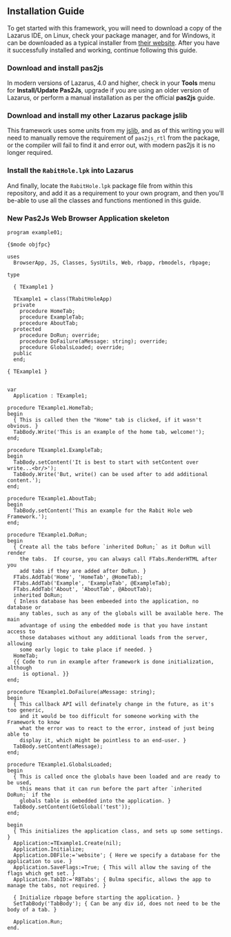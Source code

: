 ## Installation Guide

To get started with this framework, you will need to download a copy of the Lazarus IDE, on Linux, check your package manager, and for Windows, it can be downloaded as a typical installer from [their website](https://lazarus-ide.org/).  After you have it successfully installed and working, continue following this guide.

### Download and install pas2js

In modern versions of Lazarus, 4.0 and higher, check in your **Tools** menu for **Install/Update Pas2Js**, upgrade if you are using an older version of Lazarus, or perform a manual installation as per the official **pas2js** guide.

### Download and install my other Lazarus package jslib

This framework uses some units from my [jslib](https://github.com/kveroneau/jslib), and as of this writing you will need to manually remove the requirement of `pas2js_rtl` from the package, or the compiler will fail to find it and error out, with modern pas2js it is no longer required.

### Install the `RabitHole.lpk` into Lazarus

And finally, locate the `RabitHole.lpk` package file from within this repository, and add it as a requirement to your own program, and then you'll be-able to use all the classes and functions mentioned in this guide.

### New Pas2Js Web Browser Application skeleton

```
program example01;

{$mode objfpc}

uses
  BrowserApp, JS, Classes, SysUtils, Web, rbapp, rbmodels, rbpage;

type

  { TExample1 }

  TExample1 = class(TRabitHoleApp)
  private
    procedure HomeTab;
    procedure ExampleTab;
    procedure AboutTab;
  protected
    procedure DoRun; override;
    procedure DoFailure(aMessage: string); override;
    procedure GlobalsLoaded; override;
  public
  end;

{ TExample1 }


var
  Application : TExample1;

procedure TExample1.HomeTab;
begin
  { This is called then the "Home" tab is clicked, if it wasn't obvious. }
  TabBody.Write('This is an example of the home tab, welcome!');
end;

procedure TExample1.ExampleTab;
begin
  TabBody.setContent('It is best to start with setContent over write...<br/>');
  TabBody.Write('But, write() can be used after to add additional content.');
end;

procedure TExample1.AboutTab;
begin
  TabBody.setContent('This an example for the Rabit Hole web Framework.');
end;

procedure TExample1.DoRun;
begin
  { Create all the tabs before `inherited DoRun;` as it DoRun will render
    the tabs.  If course, you can always call FTabs.RenderHTML after you
    add tabs if they are added after DoRun. }
  FTabs.AddTab('Home', 'HomeTab', @HomeTab);
  FTabs.AddTab('Example', 'ExampleTab', @ExampleTab);
  FTabs.AddTab('About', 'AboutTab', @AboutTab);
  inherited DoRun;
  { Inless database has been embeeded into the application, no database or
    any tables, such as any of the globals will be available here. The main
    advantage of using the embedded mode is that you have instant access to
    those databases without any additional loads from the server, allowing
    some early logic to take place if needed. }
  HomeTab;
  {{ Code to run in example after framework is done initialization, although
     is optional. }}
end;

procedure TExample1.DoFailure(aMessage: string);
begin
  { This callback API will definately change in the future, as it's too generic,
    and it would be too difficult for someone working with the Framework to know
    what the error was to react to the error, instead of just being able to
    display it, which might be pointless to an end-user. }
  TabBody.setContent(aMessage);
end;

procedure TExample1.GlobalsLoaded;
begin
  { This is called once the globals have been loaded and are ready to be used,
    this means that it can run before the part after `inherited DoRun;` if the
    globals table is embedded into the application. }
  TabBody.setContent(GetGlobal('test'));
end;

begin
  { This initializes the application class, and sets up some settings. }
  Application:=TExample1.Create(nil);
  Application.Initialize;
  Application.DBFile:='website'; { Here we specify a database for the application to use. }
  Application.SaveFlags:=True; { This will allow the saving of the flags which get set. }
  Application.TabID:='RBTabs'; { Bulma specific, allows the app to manage the tabs, not required. }

  { Initialize rbpage before starting the application. }
  SetTabBody('TabBody'); { Can be any div id, does not need to be the body of a tab. }

  Application.Run;
end.
```
